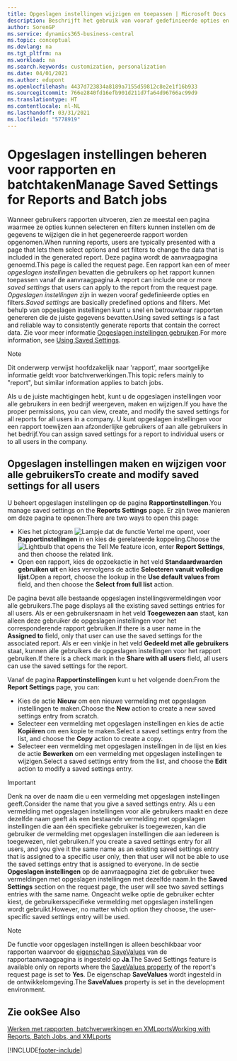 ```yaml
---
title: Opgeslagen instellingen wijzigen en toepassen | Microsoft Docs
description: Beschrijft het gebruik van vooraf gedefinieerde opties en filters om een lijst aan te passen en de juiste gegevens te genereren.
author: SorenGP
ms.service: dynamics365-business-central
ms.topic: conceptual
ms.devlang: na
ms.tgt_pltfrm: na
ms.workload: na
ms.search.keywords: customization, personalization
ms.date: 04/01/2021
ms.author: edupont
ms.openlocfilehash: 4437d723834a8189a7155d59812c8e2e1f16b933
ms.sourcegitcommit: 766e2840fd16efb901d211d7fa64d96766ac99d9
ms.translationtype: HT
ms.contentlocale: nl-NL
ms.lasthandoff: 03/31/2021
ms.locfileid: "5778919"
---
```

# <a name="manage-saved-settings-for-reports-and-batch-jobs"></a><span data-ttu-id="adb04-103">Opgeslagen instellingen beheren voor rapporten en batchtaken</span><span class="sxs-lookup"><span data-stu-id="adb04-103">Manage Saved Settings for Reports and Batch jobs</span></span>
<span data-ttu-id="adb04-104">Wanneer gebruikers rapporten uitvoeren, zien ze meestal een pagina waarmee ze opties kunnen selecteren en filters kunnen instellen om de gegevens te wijzigen die in het gegenereerde rapport worden opgenomen.</span><span class="sxs-lookup"><span data-stu-id="adb04-104">When running reports, users are typically presented with a page that lets them select options and set filters to change the data that is included in the generated report.</span></span> <span data-ttu-id="adb04-105">Deze pagina wordt de aanvraagpagina genoemd.</span><span class="sxs-lookup"><span data-stu-id="adb04-105">This page is called the request page.</span></span> <span data-ttu-id="adb04-106">Een rapport kan een of meer *opgeslagen instellingen* bevatten die gebruikers op het rapport kunnen toepassen vanaf de aanvraagpagina.</span><span class="sxs-lookup"><span data-stu-id="adb04-106">A report can include one or more *saved settings* that users can apply to the report from the request page.</span></span> <span data-ttu-id="adb04-107">*Opgeslagen instellingen* zijn in wezen vooraf gedefinieerde opties en filters.</span><span class="sxs-lookup"><span data-stu-id="adb04-107">*Saved settings* are basically predefined options and filters.</span></span> <span data-ttu-id="adb04-108">Met behulp van opgeslagen instellingen kunt u snel en betrouwbaar rapporten genereren die de juiste gegevens bevatten.</span><span class="sxs-lookup"><span data-stu-id="adb04-108">Using saved settings is a fast and reliable way to consistently generate reports that contain the correct data.</span></span> <span data-ttu-id="adb04-109">Zie voor meer informatie [Opgeslagen instellingen gebruiken](ui-work-report.md#SavedSettings).</span><span class="sxs-lookup"><span data-stu-id="adb04-109">For more information, see [Using Saved Settings](ui-work-report.md#SavedSettings).</span></span>

> [!NOTE]
> <span data-ttu-id="adb04-110">Dit onderwerp verwijst hoofdzakelijk naar 'rapport', maar soortgelijke informatie geldt voor batchverwerkingen.</span><span class="sxs-lookup"><span data-stu-id="adb04-110">This topic refers mainly to "report", but similar information applies to batch jobs.</span></span>

<span data-ttu-id="adb04-111">Als u de juiste machtigingen hebt, kunt u de opgeslagen instellingen voor alle gebruikers in een bedrijf weergeven, maken en wijzigen.</span><span class="sxs-lookup"><span data-stu-id="adb04-111">If you have the proper permissions, you can view, create, and modify the saved settings for all reports for all users in a company.</span></span> <span data-ttu-id="adb04-112">U kunt opgeslagen instellingen voor een rapport toewijzen aan afzonderlijke gebruikers of aan alle gebruikers in het bedrijf.</span><span class="sxs-lookup"><span data-stu-id="adb04-112">You can assign saved settings for a report to individual users or to all users in the company.</span></span>

<!--
## Apply saved settings to a report
1. Open the report.

   The request page appears.    
2. In the **Saved Settings** section of the page, set the **Name** field  to the saved settings that you want to use.

   The **Saved Settings** section only appears if the report has been run before or if there are existing saved settings entries. The saved settings entry called **Last used options and filters** is always available. These settings are the option and filter values that were used the last time you ran the report.

-->

## <a name="to-create-and-modify-saved-settings-for-all-users"></a><span data-ttu-id="adb04-113">Opgeslagen instellingen maken en wijzigen voor alle gebruikers</span><span class="sxs-lookup"><span data-stu-id="adb04-113">To create and modify saved settings for all users</span></span>
<span data-ttu-id="adb04-114">U beheert opgeslagen instellingen op de pagina **Rapportinstellingen**.</span><span class="sxs-lookup"><span data-stu-id="adb04-114">You manage saved settings on the **Reports Settings** page.</span></span> <span data-ttu-id="adb04-115">Er zijn twee manieren om deze pagina te openen:</span><span class="sxs-lookup"><span data-stu-id="adb04-115">There are two ways to open this page:</span></span>
-   <span data-ttu-id="adb04-116">Kies het pictogram ![Lampje dat de functie Vertel me opent](media/ui-search/search_small.png "Vertel me wat u wilt doen"), voer **Rapportinstellingen** in en kies de gerelateerde koppeling.</span><span class="sxs-lookup"><span data-stu-id="adb04-116">Choose the ![Lightbulb that opens the Tell Me feature](media/ui-search/search_small.png "Tell me what you want to do") icon, enter **Report Settings**, and then choose the related link.</span></span>
-   <span data-ttu-id="adb04-117">Open een rapport, kies de opzoekactie in het veld **Standaardwaarden gebruiken uit** en kies vervolgens de actie **Selecteren vanuit volledige lijst**.</span><span class="sxs-lookup"><span data-stu-id="adb04-117">Open a report, choose the lookup in the **Use default values from** field, and then choose the **Select from full list** action.</span></span>

<span data-ttu-id="adb04-118">De pagina bevat alle bestaande opgeslagen instellingsvermeldingen voor alle gebruikers.</span><span class="sxs-lookup"><span data-stu-id="adb04-118">The page displays all the existing saved settings entries for all users.</span></span> <span data-ttu-id="adb04-119">Als er een gebruikersnaam in het veld **Toegewezen aan** staat, kan alleen deze gebruiker de opgeslagen instellingen voor het corresponderende rapport gebruiken.</span><span class="sxs-lookup"><span data-stu-id="adb04-119">If there is a user name in the **Assigned to** field, only that user can use the saved settings for the associated report.</span></span> <span data-ttu-id="adb04-120">Als er een vinkje in het veld **Gedeeld met alle gebruikers** staat, kunnen alle gebruikers de opgeslagen instellingen voor het rapport gebruiken.</span><span class="sxs-lookup"><span data-stu-id="adb04-120">If there is a check mark in the **Share with all users** field, all users can use the saved settings for the report.</span></span>

<span data-ttu-id="adb04-121">Vanaf de pagina **Rapportinstellingen** kunt u het volgende doen:</span><span class="sxs-lookup"><span data-stu-id="adb04-121">From the **Report Settings** page, you can:</span></span>
-   <span data-ttu-id="adb04-122">Kies de actie **Nieuw** om een nieuwe vermelding met opgeslagen instellingen te maken.</span><span class="sxs-lookup"><span data-stu-id="adb04-122">Choose the **New** action to create a new saved settings entry from scratch.</span></span>
-   <span data-ttu-id="adb04-123">Selecteer een vermelding met opgeslagen instellingen en kies de actie **Kopiëren** om een kopie te maken.</span><span class="sxs-lookup"><span data-stu-id="adb04-123">Select a saved settings entry from the list, and choose the **Copy** action to create a copy.</span></span>
-   <span data-ttu-id="adb04-124">Selecteer een vermelding met opgeslagen instellingen in de lijst en kies de actie **Bewerken** om een vermelding met opgeslagen instellingen te wijzigen.</span><span class="sxs-lookup"><span data-stu-id="adb04-124">Select a saved settings entry from the list, and choose the **Edit** action to modify a saved settings entry.</span></span>

> [!Important]
> <span data-ttu-id="adb04-125">Denk na over de naam die u een vermelding met opgeslagen instellingen geeft.</span><span class="sxs-lookup"><span data-stu-id="adb04-125">Consider the name that you give a saved settings entry.</span></span> <span data-ttu-id="adb04-126">Als u een vermelding met opgeslagen instellingen voor alle gebruikers maakt en deze dezelfde naam geeft als een bestaande vermelding met opgeslagen instellingen die aan één specifieke gebruiker is toegewezen, kan die gebruiker de vermelding met opgeslagen instellingen die aan iedereen is toegewezen, niet gebruiken.</span><span class="sxs-lookup"><span data-stu-id="adb04-126">If you create a saved settings entry for all users, and you give it the same name as an existing saved settings entry that is assigned to a specific user only, then that user will not be able to use the saved settings entry that is assigned to everyone.</span></span>  <span data-ttu-id="adb04-127">In de sectie **Opgeslagen instellingen** op de aanvraagpagina ziet de gebruiker twee vermeldingen met opgeslagen instellingen met dezelfde naam.</span><span class="sxs-lookup"><span data-stu-id="adb04-127">In the **Saved Settings** section on the request page, the user will see two saved settings entries with the same name.</span></span> <span data-ttu-id="adb04-128">Ongeacht welke optie de gebruiker echter kiest, de gebruikersspecifieke vermelding met opgeslagen instellingen wordt gebruikt.</span><span class="sxs-lookup"><span data-stu-id="adb04-128">However, no matter which option they choose, the user-specific saved settings entry will be used.</span></span>

> [!NOTE]
> <span data-ttu-id="adb04-129">De functie voor opgeslagen instellingen is alleen beschikbaar voor rapporten waarvoor de [eigenschap SaveValues](/dynamics365/business-central/dev-itpro/developer/properties/devenv-savevalues-property) van de rapportaanvraagpagina is ingesteld op **Ja**.</span><span class="sxs-lookup"><span data-stu-id="adb04-129">The Saved Settings feature is available only on reports where the [SaveValues property](/dynamics365/business-central/dev-itpro/developer/properties/devenv-savevalues-property) of the report's request page is set to **Yes**.</span></span> <span data-ttu-id="adb04-130">De eigenschap **SaveValues** wordt ingesteld in de ontwikkelomgeving.</span><span class="sxs-lookup"><span data-stu-id="adb04-130">The **SaveValues** property is set in the development environment.</span></span>  

## <a name="see-also"></a><span data-ttu-id="adb04-131">Zie ook</span><span class="sxs-lookup"><span data-stu-id="adb04-131">See Also</span></span>
[<span data-ttu-id="adb04-132">Werken met rapporten, batchverwerkingen en XMLports</span><span class="sxs-lookup"><span data-stu-id="adb04-132">Working with Reports, Batch Jobs, and XMLports</span></span>](ui-work-report.md)  


[!INCLUDE[footer-include](includes/footer-banner.md)]